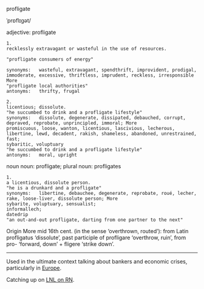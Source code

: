 profligate

ˈprɒflɪgət/

adjective: profligate

    1.
    recklessly extravagant or wasteful in the use of resources.

    "profligate consumers of energy"

    synonyms:	wasteful, extravagant, spendthrift, improvident, prodigal, immoderate, excessive, thriftless, imprudent, reckless, irresponsible More
    "profligate local authorities"
    antonyms:	thrifty, frugal

    2.
    licentious; dissolute.
    "he succumbed to drink and a profligate lifestyle"
    synonyms:	dissolute, degenerate, dissipated, debauched, corrupt, depraved, reprobate, unprincipled, immoral; More
    promiscuous, loose, wanton, licentious, lascivious, lecherous, libertine, lewd, decadent, rakish, shameless, abandoned, unrestrained, fast;
    sybaritic, voluptuary
    "he succumbed to drink and a profligate lifestyle"
    antonyms:	moral, upright

noun
noun: profligate; plural noun: profligates

    1.
    a licentious, dissolute person.
    "he is a drunkard and a profligate"
    synonyms:	libertine, debauchee, degenerate, reprobate, roué, lecher, rake, loose-liver, dissolute person; More
    sybarite, voluptuary, sensualist;
    informallech;
    datedrip
    "an out-and-out profligate, darting from one partner to the next"

Origin
More
mid 16th cent. (in the sense ‘overthrown, routed’): from Latin profligatus ‘dissolute’, past participle of profligare ‘overthrow, ruin’, from pro- ‘forward, down’ + fligere ‘strike down’.

---

Used in the ultimate context talking about bankers and economic crises, particularly in [Europe](http://www.abc.net.au/radionational/programs/latenightlive/the-dirty-war-for-europe27s-soul/5038188).

Catching up on [LNL on RN](http://www.abc.net.au/radionational/programs/latenightlive/the-dirty-war-for-europe27s-soul/5038188).